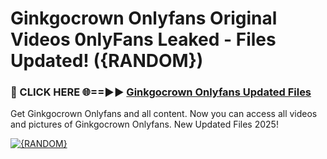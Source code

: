 # Ginkgocrown Onlyfans Original Videos 0nlyFans Leaked - Files Updated! ({RANDOM})

<h3>🔴 CLICK HERE 🌐==►► <a href="https://betterlinks.top/A2PfLJ" rel="nofollow">Ginkgocrown Onlyfans Updated Files</a></h3>

Get Ginkgocrown Onlyfans and all content. Now you can access all videos and pictures of Ginkgocrown Onlyfans. New Updated Files 2025!

[![{RANDOM}](https://i.imgur.com/ppqm5kG.gif)](https://betterlinks.top/A2PfLJ)